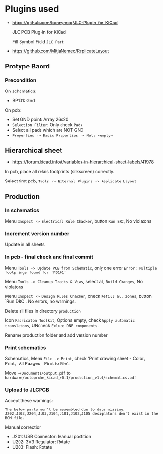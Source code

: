 # Plugins used

* https://github.com/bennymeg/JLC-Plugin-for-KiCad

  JLC PCB Plug-in for KiCad

  Fill Symbol Field `JLC Part`

* https://github.com/MitjaNemec/ReplicateLayout

## Protype Baord

### Precondition

On schematics:
 * BP101: Gnd

On pcb:
 * Set GND point: Array 26x20
 * `Selection Filter`: Only check `Pads`
 * Select all pads which are NOT GND
 * `Properties -> Basic Properties -> Net: <empty>`

## Hierarchical sheet

* https://forum.kicad.info/t/variables-in-hierarchical-sheet-labels/41978

In pcb, place all relais footprints (silkscreen) correctly.

Select first pcb, `Tools -> External Plugins -> Replicate Layout`

## Production

### In schematics

Menu `Inspect -> Electrical Rule Chacker`, button `Run ERC`, No violatons

### Increment version number

Update in all sheets

### In pcb - final check and final commit

Menu `Tools -> Update PCB from Schematic`, only one error `Error: Multiple footprings found for 'PB101'`

Menu `Tools -> Cleanup Tracks & Vias`, select all,  `Build Changes`, No violatons

Menu `Inspect -> Design Rules Chacker`, check `Refill all zones`, button `Run DRC . No errors, no warnings.

Delete all files in directory `production`.

Icon `Fabricaton Toolkit`, Options empty, check `Apply automatic translatons`, UNcheck `Exluce DNP components`.

Rename production folder and add version number

### Print schematics

Schematics, Menu `File -> Print`, check 'Print drawing sheet - Color`, `Print`, `All Paages`, `Pirnt to File`.

Move `~/Documents/output.pdf` to `hardware/octoprobe_kicad_v0.1/production_v1.0/schematics.pdf`

### Upload to JLCPCB

Accept these warnings:
```
The below parts won't be assembled due to data missing.
J202,J203,J204,J103,J104,J101,J102,J105 designators don't exist in the BOM file.
```

Manual correction
 * J201: USB Connector: Manual postition
 * U202: 3V3 Regulator: Rotate
 * U203: Flash: Rotate

